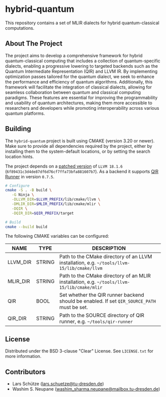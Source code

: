 # hybrid-quantum

This repository contains a set of MLIR dialects for hybrid quantum-classical computations.

## About The Project

The project aims to develop a comprehensive framework for hybrid quantum-classical computing that includes a collection of quantum-specific dialects, enabling a progressive lowering to targeted backends such as the Quantum Intermediate Representation (QIR) and LLVM IR. By implementing optimization passes tailored for the quantum dialect, we seek to enhance the performance and efficiency of quantum algorithms. Additionally, this framework will facilitate the integration of classical dialects, allowing for seamless collaboration between quantum and classical computing paradigms. These features are essential for improving the programmability and usability of quantum architectures, making them more accessible to researchers and developers while promoting interoperability across various quantum platforms.

## Building

The `hybrid-quantum` project is built using CMAKE (version 3.20 or newer).
Make sure to provide all dependencies required by the project, either by installing them to the system-default locations, or by setting the search location hints.

The project depends on a [patched version](https://github.com/oowekyala/llvm-project) of `LLVM 18.1.6` (`6f89431c3d4de87df6d76cf7ffa73bfa881607b7`).
As a backend it supports [QIR Runner](https://github.com/qir-alliance/qir-runner) in version `0.7.5`.

```sh
# Configure
cmake -S . -B build \
   -G Ninja \
   -DLLVM_DIR=$LLVM_PREFIX/lib/cmake/llvm \
   -DMLIR_DIR=$MLIR_PREFIX/lib/cmake/mlir \
   -DQIR \
   -DQIR_DIR=$QIR_PREFIX/target

# Build
cmake --build build
```

The following CMAKE variables can be configured:

| NAME | TYPE | DESCRIPTION |
| --- | --- | --- |
| LLVM_DIR  | STRING  | Path to the CMake directory of an LLVM installation, e.g. `~/tools/llvm-15/lib/cmake/llvm` |
| MLIR_DIR  | STRING  | Path to the CMake directory of an MLIR installation, e.g. `~/tools/llvm-15/lib/cmake/mlir` |
| QIR | BOOL | Set whether the QIR runner backend should be enabled. If set `QIR_SOURCE_PATH` must be set. |
| QIR_DIR | STRING  | Path to the SOURCE directory of QIR runner, e.g. `~/tools/qir-runner` |

## License

Distributed under the BSD 3-clause "Clear" License. See `LICENSE.txt` for more information.

## Contributors

* Lars Schütze (<lars.schuetze@tu-dresden.de>)
* Washim S. Neupane (<washim_sharma.neupane@mailbox.tu-dresden.de>)

